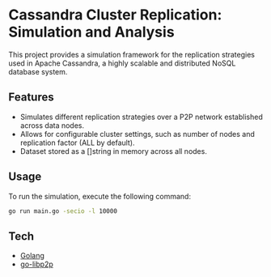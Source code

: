 # Cassandra Cluster Replication: Simulation and Analysis


This project provides a simulation framework for the replication strategies used in Apache Cassandra, a highly scalable and distributed NoSQL database system.

## Features

- Simulates different replication strategies over a P2P network established across data nodes.
- Allows for configurable cluster settings, such as number of nodes and replication factor (ALL by default).
- Dataset stored as a []string in memory across all nodes.

## Usage

To run the simulation, execute the following command:

```bash
go run main.go -secio -l 10000
```

## Tech

- [Golang]
- [go-libp2p]


[//]: # (These are reference links used in the body of this note and get stripped out when the markdown processor does its job. There is no need to format nicely because it shouldn't be seen. Thanks SO - http://stackoverflow.com/questions/4823468/store-comments-in-markdown-syntax)

   [go-libp2p]: <https://pkg.go.dev/github.com/libp2p/go-libp2p>
   [Golang]: <https://go.dev/>

